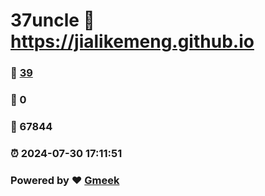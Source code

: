 # 37uncle :link: https://jialikemeng.github.io 
### :page_facing_up: [39](https://jialikemeng.github.io/tag.html) 
### :speech_balloon: 0 
### :hibiscus: 67844 
### :alarm_clock: 2024-07-30 17:11:51 
### Powered by :heart: [Gmeek](https://github.com/Meekdai/Gmeek)
